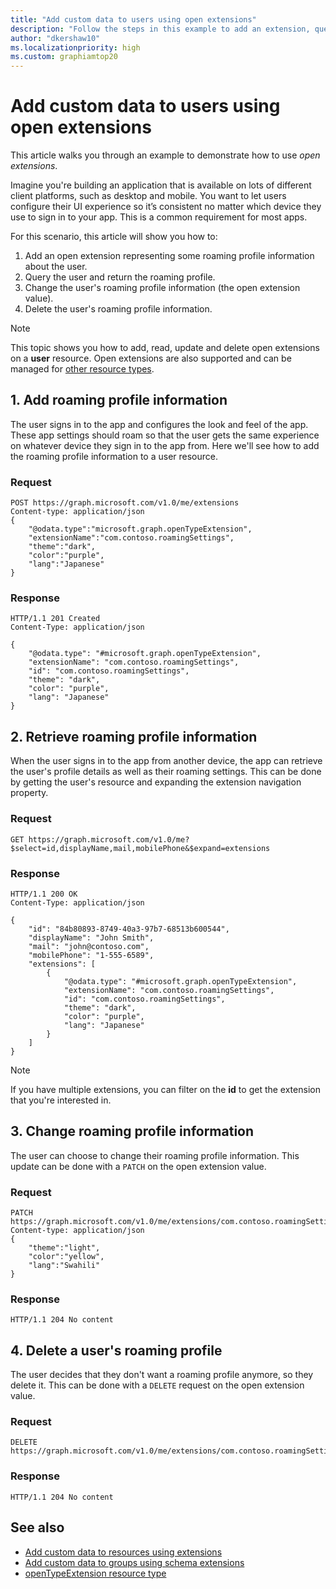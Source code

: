 ```yaml
---
title: "Add custom data to users using open extensions"
description: "Follow the steps in this example to add an extension, query a user and return a roaming profile, change and then delete the user's roaming profile information."
author: "dkershaw10"
ms.localizationpriority: high
ms.custom: graphiamtop20
---
```


# Add custom data to users using open extensions
This article walks you through an example to demonstrate how to use *open extensions*. 

Imagine you're building an application that is available on lots of different client platforms, such as desktop and mobile.  You want to let users configure their UI experience so it’s consistent no matter which device they use to sign in to your app. This is a common requirement for most apps. 

For this scenario, this article will show you how to:

1. Add an open extension representing some roaming profile information about the user.
2. Query the user and return the roaming profile.
3. Change the user's roaming profile information (the open extension value).
4. Delete the user's roaming profile information.

> [!NOTE]
> This topic shows you how to add, read, update and delete open extensions on a **user** resource. Open extensions are also supported and can be managed for [other resource types](extensibility-overview.md).

## 1. Add roaming profile information
The user signs in to the app and configures the look and feel of the app.  These app settings should roam so that the user gets the same experience on 
whatever device they sign in to the app from.  Here we'll see how to add the roaming profile information to a user resource.

### Request
```http
POST https://graph.microsoft.com/v1.0/me/extensions
Content-type: application/json
{
    "@odata.type":"microsoft.graph.openTypeExtension",
    "extensionName":"com.contoso.roamingSettings",
    "theme":"dark",
    "color":"purple",
    "lang":"Japanese"
}
```
### Response
```http
HTTP/1.1 201 Created
Content-Type: application/json

{
    "@odata.type": "#microsoft.graph.openTypeExtension",
    "extensionName": "com.contoso.roamingSettings",
    "id": "com.contoso.roamingSettings",
    "theme": "dark",
    "color": "purple",
    "lang": "Japanese"
}
```

## 2. Retrieve roaming profile information
When the user signs in to the app from another device, the app can retrieve the user's profile details as well as their roaming settings. This can be done by getting the user's resource and expanding the extension navigation property.

### Request
```http
GET https://graph.microsoft.com/v1.0/me?$select=id,displayName,mail,mobilePhone&$expand=extensions
```
### Response
```http
HTTP/1.1 200 OK
Content-Type: application/json

{
    "id": "84b80893-8749-40a3-97b7-68513b600544",
    "displayName": "John Smith",
    "mail": "john@contoso.com",
    "mobilePhone": "1-555-6589",
    "extensions": [
        {
            "@odata.type": "#microsoft.graph.openTypeExtension",
            "extensionName": "com.contoso.roamingSettings",
            "id": "com.contoso.roamingSettings",
            "theme": "dark",
            "color": "purple",
            "lang": "Japanese"
        }
    ]
}
```

> [!NOTE]
> If you have multiple extensions, you can filter on the **id** to get the extension that you're interested in.

## 3. Change roaming profile information
The user can choose to change their roaming profile information.  This update can be done with a ```PATCH``` on the open extension value.

### Request
```http
PATCH https://graph.microsoft.com/v1.0/me/extensions/com.contoso.roamingSettings
Content-type: application/json
{
    "theme":"light",
    "color":"yellow",
    "lang":"Swahili"
}
```

### Response
```
HTTP/1.1 204 No content
```

## 4. Delete a user's roaming profile
The user decides that they don't want a roaming profile anymore, so they delete it. This can be done with a ```DELETE``` request on the open extension value.

### Request
```http
DELETE https://graph.microsoft.com/v1.0/me/extensions/com.contoso.roamingSettings
```

### Response
```
HTTP/1.1 204 No content
```

## See also

- [Add custom data to resources using extensions](extensibility-overview.md)
- [Add custom data to groups using schema extensions](extensibility-schema-groups.md)
- [openTypeExtension resource type](/graph/api/resources/opentypeextension)
